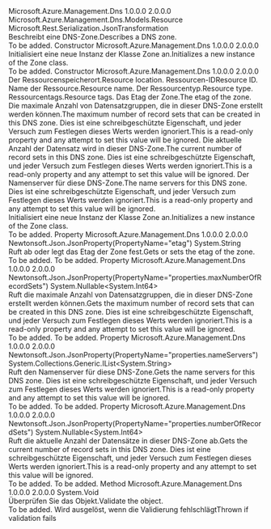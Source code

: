 <Type Name="Zone" FullName="Microsoft.Azure.Management.Dns.Models.Zone">
  <TypeSignature Language="C#" Value="public class Zone : Microsoft.Azure.Management.Dns.Models.Resource" />
  <TypeSignature Language="ILAsm" Value=".class public auto ansi beforefieldinit Zone extends Microsoft.Azure.Management.Dns.Models.Resource" />
  <TypeSignature Language="DocId" Value="T:Microsoft.Azure.Management.Dns.Models.Zone" />
  <TypeSignature Language="VB.NET" Value="Public Class Zone&#xA;Inherits Resource" />
  <TypeSignature Language="F#" Value="type Zone = class&#xA;    inherit Resource" />
  <AssemblyInfo>
    <AssemblyName>Microsoft.Azure.Management.Dns</AssemblyName>
    <AssemblyVersion>1.0.0.0</AssemblyVersion>
    <AssemblyVersion>2.0.0.0</AssemblyVersion>
  </AssemblyInfo>
  <Base>
    <BaseTypeName>Microsoft.Azure.Management.Dns.Models.Resource</BaseTypeName>
  </Base>
  <Interfaces />
  <Attributes>
    <Attribute>
      <AttributeName>Microsoft.Rest.Serialization.JsonTransformation</AttributeName>
    </Attribute>
  </Attributes>
  <Docs>
    <summary>
            <span data-ttu-id="b71d6-101">Beschreibt eine DNS-Zone.</span><span class="sxs-lookup"><span data-stu-id="b71d6-101">Describes a DNS zone.</span></span>
            </summary>
    <remarks>To be added.</remarks>
  </Docs>
  <Members>
    <Member MemberName=".ctor">
      <MemberSignature Language="C#" Value="public Zone ();" />
      <MemberSignature Language="ILAsm" Value=".method public hidebysig specialname rtspecialname instance void .ctor() cil managed" />
      <MemberSignature Language="DocId" Value="M:Microsoft.Azure.Management.Dns.Models.Zone.#ctor" />
      <MemberSignature Language="VB.NET" Value="Public Sub New ()" />
      <MemberType>Constructor</MemberType>
      <AssemblyInfo>
        <AssemblyName>Microsoft.Azure.Management.Dns</AssemblyName>
        <AssemblyVersion>1.0.0.0</AssemblyVersion>
        <AssemblyVersion>2.0.0.0</AssemblyVersion>
      </AssemblyInfo>
      <Parameters />
      <Docs>
        <summary>
            <span data-ttu-id="b71d6-102">Initialisiert eine neue Instanz der Klasse Zone an.</span><span class="sxs-lookup"><span data-stu-id="b71d6-102">Initializes a new instance of the Zone class.</span></span>
            </summary>
        <remarks>To be added.</remarks>
      </Docs>
    </Member>
    <Member MemberName=".ctor">
      <MemberSignature Language="C#" Value="public Zone (string location, string id = null, string name = null, string type = null, System.Collections.Generic.IDictionary&lt;string,string&gt; tags = null, string etag = null, Nullable&lt;long&gt; maxNumberOfRecordSets = null, Nullable&lt;long&gt; numberOfRecordSets = null, System.Collections.Generic.IList&lt;string&gt; nameServers = null);" />
      <MemberSignature Language="ILAsm" Value=".method public hidebysig specialname rtspecialname instance void .ctor(string location, string id, string name, string type, class System.Collections.Generic.IDictionary`2&lt;string, string&gt; tags, string etag, valuetype System.Nullable`1&lt;int64&gt; maxNumberOfRecordSets, valuetype System.Nullable`1&lt;int64&gt; numberOfRecordSets, class System.Collections.Generic.IList`1&lt;string&gt; nameServers) cil managed" />
      <MemberSignature Language="DocId" Value="M:Microsoft.Azure.Management.Dns.Models.Zone.#ctor(System.String,System.String,System.String,System.String,System.Collections.Generic.IDictionary{System.String,System.String},System.String,System.Nullable{System.Int64},System.Nullable{System.Int64},System.Collections.Generic.IList{System.String})" />
      <MemberSignature Language="VB.NET" Value="Public Sub New (location As String, Optional id As String = null, Optional name As String = null, Optional type As String = null, Optional tags As IDictionary(Of String, String) = null, Optional etag As String = null, Optional maxNumberOfRecordSets As Nullable(Of Long) = null, Optional numberOfRecordSets As Nullable(Of Long) = null, Optional nameServers As IList(Of String) = null)" />
      <MemberSignature Language="F#" Value="new Microsoft.Azure.Management.Dns.Models.Zone : string * string * string * string * System.Collections.Generic.IDictionary&lt;string, string&gt; * string * Nullable&lt;int64&gt; * Nullable&lt;int64&gt; * System.Collections.Generic.IList&lt;string&gt; -&gt; Microsoft.Azure.Management.Dns.Models.Zone" Usage="new Microsoft.Azure.Management.Dns.Models.Zone (location, id, name, type, tags, etag, maxNumberOfRecordSets, numberOfRecordSets, nameServers)" />
      <MemberType>Constructor</MemberType>
      <AssemblyInfo>
        <AssemblyName>Microsoft.Azure.Management.Dns</AssemblyName>
        <AssemblyVersion>1.0.0.0</AssemblyVersion>
        <AssemblyVersion>2.0.0.0</AssemblyVersion>
      </AssemblyInfo>
      <Parameters>
        <Parameter Name="location" Type="System.String" />
        <Parameter Name="id" Type="System.String" />
        <Parameter Name="name" Type="System.String" />
        <Parameter Name="type" Type="System.String" />
        <Parameter Name="tags" Type="System.Collections.Generic.IDictionary&lt;System.String,System.String&gt;" />
        <Parameter Name="etag" Type="System.String" />
        <Parameter Name="maxNumberOfRecordSets" Type="System.Nullable&lt;System.Int64&gt;" />
        <Parameter Name="numberOfRecordSets" Type="System.Nullable&lt;System.Int64&gt;" />
        <Parameter Name="nameServers" Type="System.Collections.Generic.IList&lt;System.String&gt;" />
      </Parameters>
      <Docs>
        <param name="location"><span data-ttu-id="b71d6-103">Der Ressourcenspeicherort.</span><span class="sxs-lookup"><span data-stu-id="b71d6-103">Resource location.</span></span></param>
        <param name="id"><span data-ttu-id="b71d6-104">Ressourcen-ID</span><span class="sxs-lookup"><span data-stu-id="b71d6-104">Resource ID.</span></span></param>
        <param name="name"><span data-ttu-id="b71d6-105">Name der Ressource.</span><span class="sxs-lookup"><span data-stu-id="b71d6-105">Resource name.</span></span></param>
        <param name="type"><span data-ttu-id="b71d6-106">Der Ressourcentyp.</span><span class="sxs-lookup"><span data-stu-id="b71d6-106">Resource type.</span></span></param>
        <param name="tags"><span data-ttu-id="b71d6-107">Ressourcentags.</span><span class="sxs-lookup"><span data-stu-id="b71d6-107">Resource tags.</span></span></param>
        <param name="etag"><span data-ttu-id="b71d6-108">Das Etag der Zone.</span><span class="sxs-lookup"><span data-stu-id="b71d6-108">The etag of the zone.</span></span></param>
        <param name="maxNumberOfRecordSets"><span data-ttu-id="b71d6-109">Die maximale Anzahl von Datensatzgruppen, die in dieser DNS-Zone erstellt werden können.</span><span class="sxs-lookup"><span data-stu-id="b71d6-109">The maximum number of record sets that can be created in this DNS zone.</span></span>  <span data-ttu-id="b71d6-110">Dies ist eine schreibgeschützte Eigenschaft, und jeder Versuch zum Festlegen dieses Werts werden ignoriert.</span><span class="sxs-lookup"><span data-stu-id="b71d6-110">This is a read-only property and any attempt to set this value will be ignored.</span></span></param>
        <param name="numberOfRecordSets"><span data-ttu-id="b71d6-111">Die aktuelle Anzahl der Datensatz wird in dieser DNS-Zone.</span><span class="sxs-lookup"><span data-stu-id="b71d6-111">The current number of record sets in this DNS zone.</span></span>  <span data-ttu-id="b71d6-112">Dies ist eine schreibgeschützte Eigenschaft, und jeder Versuch zum Festlegen dieses Werts werden ignoriert.</span><span class="sxs-lookup"><span data-stu-id="b71d6-112">This is a read-only property and any attempt to set this value will be ignored.</span></span></param>
        <param name="nameServers"><span data-ttu-id="b71d6-113">Der Namenserver für diese DNS-Zone.</span><span class="sxs-lookup"><span data-stu-id="b71d6-113">The name servers for this DNS zone.</span></span> <span data-ttu-id="b71d6-114">Dies ist eine schreibgeschützte Eigenschaft, und jeder Versuch zum Festlegen dieses Werts werden ignoriert.</span><span class="sxs-lookup"><span data-stu-id="b71d6-114">This is a read-only property and any attempt to set this value will be ignored.</span></span></param>
        <summary>
            <span data-ttu-id="b71d6-115">Initialisiert eine neue Instanz der Klasse Zone an.</span><span class="sxs-lookup"><span data-stu-id="b71d6-115">Initializes a new instance of the Zone class.</span></span>
            </summary>
        <remarks>To be added.</remarks>
      </Docs>
    </Member>
    <Member MemberName="Etag">
      <MemberSignature Language="C#" Value="public string Etag { get; set; }" />
      <MemberSignature Language="ILAsm" Value=".property instance string Etag" />
      <MemberSignature Language="DocId" Value="P:Microsoft.Azure.Management.Dns.Models.Zone.Etag" />
      <MemberSignature Language="VB.NET" Value="Public Property Etag As String" />
      <MemberSignature Language="F#" Value="member this.Etag : string with get, set" Usage="Microsoft.Azure.Management.Dns.Models.Zone.Etag" />
      <MemberType>Property</MemberType>
      <AssemblyInfo>
        <AssemblyName>Microsoft.Azure.Management.Dns</AssemblyName>
        <AssemblyVersion>1.0.0.0</AssemblyVersion>
        <AssemblyVersion>2.0.0.0</AssemblyVersion>
      </AssemblyInfo>
      <Attributes>
        <Attribute>
          <AttributeName>Newtonsoft.Json.JsonProperty(PropertyName="etag")</AttributeName>
        </Attribute>
      </Attributes>
      <ReturnValue>
        <ReturnType>System.String</ReturnType>
      </ReturnValue>
      <Docs>
        <summary>
            <span data-ttu-id="b71d6-116">Ruft ab oder legt das Etag der Zone fest.</span><span class="sxs-lookup"><span data-stu-id="b71d6-116">Gets or sets the etag of the zone.</span></span>
            </summary>
        <value>To be added.</value>
        <remarks>To be added.</remarks>
      </Docs>
    </Member>
    <Member MemberName="MaxNumberOfRecordSets">
      <MemberSignature Language="C#" Value="public Nullable&lt;long&gt; MaxNumberOfRecordSets { get; }" />
      <MemberSignature Language="ILAsm" Value=".property instance valuetype System.Nullable`1&lt;int64&gt; MaxNumberOfRecordSets" />
      <MemberSignature Language="DocId" Value="P:Microsoft.Azure.Management.Dns.Models.Zone.MaxNumberOfRecordSets" />
      <MemberSignature Language="VB.NET" Value="Public ReadOnly Property MaxNumberOfRecordSets As Nullable(Of Long)" />
      <MemberSignature Language="F#" Value="member this.MaxNumberOfRecordSets : Nullable&lt;int64&gt;" Usage="Microsoft.Azure.Management.Dns.Models.Zone.MaxNumberOfRecordSets" />
      <MemberType>Property</MemberType>
      <AssemblyInfo>
        <AssemblyName>Microsoft.Azure.Management.Dns</AssemblyName>
        <AssemblyVersion>1.0.0.0</AssemblyVersion>
        <AssemblyVersion>2.0.0.0</AssemblyVersion>
      </AssemblyInfo>
      <Attributes>
        <Attribute>
          <AttributeName>Newtonsoft.Json.JsonProperty(PropertyName="properties.maxNumberOfRecordSets")</AttributeName>
        </Attribute>
      </Attributes>
      <ReturnValue>
        <ReturnType>System.Nullable&lt;System.Int64&gt;</ReturnType>
      </ReturnValue>
      <Docs>
        <summary>
            <span data-ttu-id="b71d6-117">Ruft die maximale Anzahl von Datensatzgruppen, die in dieser DNS-Zone erstellt werden können.</span><span class="sxs-lookup"><span data-stu-id="b71d6-117">Gets the maximum number of record sets that can be created in this DNS zone.</span></span>  <span data-ttu-id="b71d6-118">Dies ist eine schreibgeschützte Eigenschaft, und jeder Versuch zum Festlegen dieses Werts werden ignoriert.</span><span class="sxs-lookup"><span data-stu-id="b71d6-118">This is a read-only property and any attempt to set this value will be ignored.</span></span>
            </summary>
        <value>To be added.</value>
        <remarks>To be added.</remarks>
      </Docs>
    </Member>
    <Member MemberName="NameServers">
      <MemberSignature Language="C#" Value="public System.Collections.Generic.IList&lt;string&gt; NameServers { get; }" />
      <MemberSignature Language="ILAsm" Value=".property instance class System.Collections.Generic.IList`1&lt;string&gt; NameServers" />
      <MemberSignature Language="DocId" Value="P:Microsoft.Azure.Management.Dns.Models.Zone.NameServers" />
      <MemberSignature Language="VB.NET" Value="Public ReadOnly Property NameServers As IList(Of String)" />
      <MemberSignature Language="F#" Value="member this.NameServers : System.Collections.Generic.IList&lt;string&gt;" Usage="Microsoft.Azure.Management.Dns.Models.Zone.NameServers" />
      <MemberType>Property</MemberType>
      <AssemblyInfo>
        <AssemblyName>Microsoft.Azure.Management.Dns</AssemblyName>
        <AssemblyVersion>1.0.0.0</AssemblyVersion>
        <AssemblyVersion>2.0.0.0</AssemblyVersion>
      </AssemblyInfo>
      <Attributes>
        <Attribute>
          <AttributeName>Newtonsoft.Json.JsonProperty(PropertyName="properties.nameServers")</AttributeName>
        </Attribute>
      </Attributes>
      <ReturnValue>
        <ReturnType>System.Collections.Generic.IList&lt;System.String&gt;</ReturnType>
      </ReturnValue>
      <Docs>
        <summary>
            <span data-ttu-id="b71d6-119">Ruft den Namenserver für diese DNS-Zone.</span><span class="sxs-lookup"><span data-stu-id="b71d6-119">Gets the name servers for this DNS zone.</span></span> <span data-ttu-id="b71d6-120">Dies ist eine schreibgeschützte Eigenschaft, und jeder Versuch zum Festlegen dieses Werts werden ignoriert.</span><span class="sxs-lookup"><span data-stu-id="b71d6-120">This is a read-only property and any attempt to set this value will be ignored.</span></span>
            </summary>
        <value>To be added.</value>
        <remarks>To be added.</remarks>
      </Docs>
    </Member>
    <Member MemberName="NumberOfRecordSets">
      <MemberSignature Language="C#" Value="public Nullable&lt;long&gt; NumberOfRecordSets { get; }" />
      <MemberSignature Language="ILAsm" Value=".property instance valuetype System.Nullable`1&lt;int64&gt; NumberOfRecordSets" />
      <MemberSignature Language="DocId" Value="P:Microsoft.Azure.Management.Dns.Models.Zone.NumberOfRecordSets" />
      <MemberSignature Language="VB.NET" Value="Public ReadOnly Property NumberOfRecordSets As Nullable(Of Long)" />
      <MemberSignature Language="F#" Value="member this.NumberOfRecordSets : Nullable&lt;int64&gt;" Usage="Microsoft.Azure.Management.Dns.Models.Zone.NumberOfRecordSets" />
      <MemberType>Property</MemberType>
      <AssemblyInfo>
        <AssemblyName>Microsoft.Azure.Management.Dns</AssemblyName>
        <AssemblyVersion>1.0.0.0</AssemblyVersion>
        <AssemblyVersion>2.0.0.0</AssemblyVersion>
      </AssemblyInfo>
      <Attributes>
        <Attribute>
          <AttributeName>Newtonsoft.Json.JsonProperty(PropertyName="properties.numberOfRecordSets")</AttributeName>
        </Attribute>
      </Attributes>
      <ReturnValue>
        <ReturnType>System.Nullable&lt;System.Int64&gt;</ReturnType>
      </ReturnValue>
      <Docs>
        <summary>
            <span data-ttu-id="b71d6-121">Ruft die aktuelle Anzahl der Datensätze in dieser DNS-Zone ab.</span><span class="sxs-lookup"><span data-stu-id="b71d6-121">Gets the current number of record sets in this DNS zone.</span></span>  <span data-ttu-id="b71d6-122">Dies ist eine schreibgeschützte Eigenschaft, und jeder Versuch zum Festlegen dieses Werts werden ignoriert.</span><span class="sxs-lookup"><span data-stu-id="b71d6-122">This is a read-only property and any attempt to set this value will be ignored.</span></span>
            </summary>
        <value>To be added.</value>
        <remarks>To be added.</remarks>
      </Docs>
    </Member>
    <Member MemberName="Validate">
      <MemberSignature Language="C#" Value="public override void Validate ();" />
      <MemberSignature Language="ILAsm" Value=".method public hidebysig virtual instance void Validate() cil managed" />
      <MemberSignature Language="DocId" Value="M:Microsoft.Azure.Management.Dns.Models.Zone.Validate" />
      <MemberSignature Language="VB.NET" Value="Public Overrides Sub Validate ()" />
      <MemberSignature Language="F#" Value="override this.Validate : unit -&gt; unit" Usage="zone.Validate " />
      <MemberType>Method</MemberType>
      <AssemblyInfo>
        <AssemblyName>Microsoft.Azure.Management.Dns</AssemblyName>
        <AssemblyVersion>1.0.0.0</AssemblyVersion>
        <AssemblyVersion>2.0.0.0</AssemblyVersion>
      </AssemblyInfo>
      <ReturnValue>
        <ReturnType>System.Void</ReturnType>
      </ReturnValue>
      <Parameters />
      <Docs>
        <summary>
            <span data-ttu-id="b71d6-123">Überprüfen Sie das Objekt.</span><span class="sxs-lookup"><span data-stu-id="b71d6-123">Validate the object.</span></span>
            </summary>
        <remarks>To be added.</remarks>
        <exception cref="T:Microsoft.Rest.ValidationException">
            <span data-ttu-id="b71d6-124">Wird ausgelöst, wenn die Validierung fehlschlägt</span><span class="sxs-lookup"><span data-stu-id="b71d6-124">Thrown if validation fails</span></span>
            </exception>
      </Docs>
    </Member>
  </Members>
</Type>
